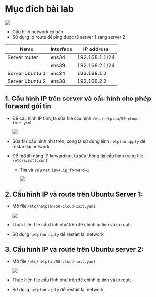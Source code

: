 # Mục đích bài lab
  <img src="https://i.imgur.com/lqQ1krV.png">
  
- Cấu hình network cơ bản
- Sử dụng ip route để ping được từ server 1 sang server 2

| Name | Interface |IP address| 
|--------------|-------|------|
| Server router | ens34 | 192.168.1.1/24 |
|  | ens39 | 192.168.2.1/24 | 
| Server Ubuntu 1 | ens34 | 192.168.1.2 | 
| Server Ubuntu 2 | ens38 | 192.168.2.2 |


## 1. Cấu hình IP trên server và cấu hình cho phép forward gói tin
- Để cấu hình IP tĩnh, ta sửa file cấu hình `/etc/netplan/50-cloud-init.yaml`

    <img src="https://i.imgur.com/6bdBmOr.png">
  
- Sửa file cấu hình như trên, xong ta sử dụng lệnh `netplan apply` để restart lại network

- Để mở tíh năng IP forwarding, ta sửa thông tin cấu hình trong file `/etc/sysctl.conf`
  - Tìm và sửa `net.ipv4.ip_forward=1`
  
    <img src="https://i.imgur.com/pgsa6wB.png">

## 2. Cấu hình IP và route trên Ubuntu Server 1:
- Mở file `/etc/netplan/50-cloud-init.yaml`


    <img src="https://i.imgur.com/KXsCw6X.png">

- Thực hiện file cấu hình như trên để chỉnh ip tĩnh và ip route
- Sử dụng `netplan apply` để restart lại network

## 3. Cấu hình IP và route trên Ubuntu server 2:
- Mở file `/etc/netplan/50-cloud-init.yaml`

  <img src="https://i.imgur.com/Hd1DgQN.png">

- Thực hiện file cấu hình như trên để chỉnh ip tĩnh và ip route
- Sử dụng `netplan apply` để restart lại network



